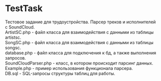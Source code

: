 # TestTask
Тестовое задание для трудоустройства. Парсер треков и исполнителей с SoundCloud. <br/>
ArtistSC.php - файл класса для взаимодействия с данными из таблицы artistsc.<br/>
SongSC.php - файл класса для взаимодействия с данными из таблицы songsc.<br/>
database.php - файл класса для подключения к бд, а также выполнения запросов.<br/>
SoundCloudParser.php - класс, в котором происходит парсинг данных. <br/>
Example.php - пример использования функционала парсера.<br/>
DB.sql - SQL-запросы структуры таблиц для работы.<br/>
